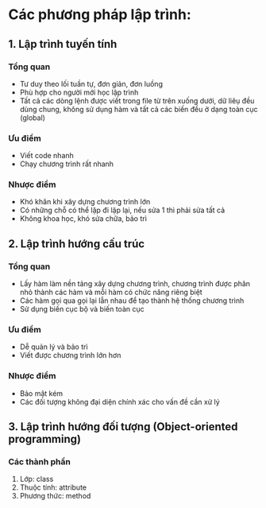 # Các phương pháp lập trình:
## 1. Lập trình tuyến tính
### __Tổng quan__
+ Tư duy theo lối tuần tự, đơn giản, đơn luồng
+ Phù hợp cho người mới học lập trình
+ Tất cả các dòng lệnh được viết trong file từ trên xuống dưới, dữ liêụ đều dùng chung, không sử dụng hàm và tất cả các biến đều ở dạng toàn cục (global) 
### __Ưu điểm__
+ Viết code nhanh
+ Chạy chương trình rất nhanh
### __Nhược điểm__
+ Khó khăn khi xây dựng chương trình lớn
+ Có những chỗ có thể lặp đi lặp lại, nếu sửa 1 thì phải sửa tất cả
+ Không khoa học, khó sửa chữa, bảo trì

## 2. Lập trình hướng cấu trúc
### __Tổng quan__
+ Lấy hàm làm nền tảng xây dựng chương trình, chương trình được phân nhỏ thành các hàm và mỗi hàm có chức năng riêng biệt
+ Các hàm gọi qua gọi lại lẫn nhau để tạo thành hệ thống chương trình
+ Sử dụng biến cục bộ và biến toàn cục
### __Ưu điểm__
+ Dễ quản lý và bảo trì
+ Viết được chương trình lớn hơn
### __Nhược điểm__
+ Bảo mật kém
+ Các đối tượng không đại diện chính xác cho vấn đề cần xử lý

## 3. Lập trình hướng đối tượng (Object-oriented programming)
### Các thành phần
1. Lớp: class
2. Thuộc tính: attribute
3. Phương thức: method
